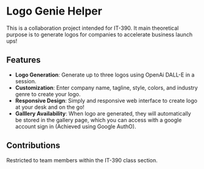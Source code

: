 # Logo Genie Helper

This is a collaboration project intended for IT-390. It main theoretical purpose is to generate logos for companies to accelerate business launch ups!

## Features

- **Logo Generation**: Generate up to three logos using OpenAi DALL-E in a session.
- **Customization**: Enter company name, tagline, style, colors, and industry genre to create your logo.
- **Responsive Design**: Simply and responsive web interface to create logo at your desk and on the go!
- **Galllery Availability**: When logo are generated, they will automatically be stored in the gallery page, which you can access with a google account sign in (Achieved using Google AuthO).

## Contributions
Restricted to team members within the IT-390 class section.






